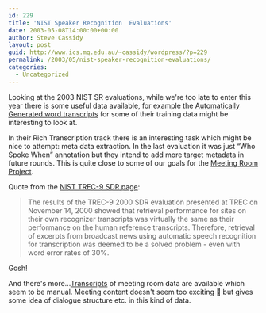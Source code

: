 ```yaml
---
id: 229
title: 'NIST Speaker Recognition  Evaluations'
date: 2003-05-08T14:00:00+00:00
author: Steve Cassidy
layout: post
guid: http://www.ics.mq.edu.au/~cassidy/wordpress/?p=229
permalink: /2003/05/nist-speaker-recognition-evaluations/
categories:
  - Uncategorized
---
```

Looking at the 2003 NIST SR evaluations, while we're too late to enter this year there is some useful data available, for example the [Automatically Generated word transcripts](http://www.nist.gov/speech/tests/spk/2002/extended-data/asr_trans_sid02.v0.tar.gz) for some of their training data might be interesting to look at. 

In their Rich Transcription track there is an interesting task which might be nice to attempt: meta data extraction. In the last evaluation it was just &#8220;Who Spoke When&#8221; annotation but they intend to add more target metadata in future rounds. This is quite close to some of our goals for the [Meeting Room Project](http://www.clt.mq.edu.au/Research/Projects/meeting/). 

Quote from the [NIST TREC-9 SDR page](http://www.nist.gov/speech/tests/sdr/sdr2000/sdr2000.htm): 

> The results of the TREC-9 2000 SDR evaluation presented at TREC on November 14, 2000 showed that retrieval performance for sites on their own recognizer transcripts was virtually the same as their performance on the human reference transcripts. Therefore, retrieval of excerpts from broadcast news using automatic speech recognition for transcription was deemed to be a solved problem - even with word error rates of 30%.

Gosh! 

And there's more...[Transcripts](http://www.nist.gov/speech/tests/rt/rt2002/meetingdata/) of meeting room data are available which seem to be manual. Meeting content doesn't seem too exciting 🙂 but gives some idea of dialogue structure etc. in this kind of data.
